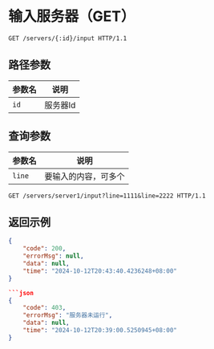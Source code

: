 # 输入服务器（GET）

```http
GET /servers/{:id}/input HTTP/1.1
```

## 路径参数

| 参数名 | 说明     |
| ------ | -------- |
| `id`   | 服务器Id |

## 查询参数

| 参数名 | 说明                 |
| ------ | -------------------- |
| `line` | 要输入的内容，可多个 |

```text title="示例"
GET /servers/server1/input?line=1111&line=2222 HTTP/1.1
```

## 返回示例

```json
{
    "code": 200,
    "errorMsg": null,
    "data": null,
    "time": "2024-10-12T20:43:40.4236248+08:00"
}

```json
{
    "code": 403,
    "errorMsg": "服务器未运行",
    "data": null,
    "time": "2024-10-12T20:39:00.5250945+08:00"
}
```
